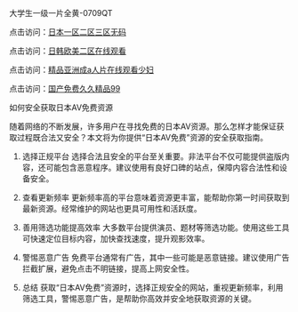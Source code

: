 大学生一级一片全黄-0709QT

点击访问：<a href="https://fdhf-454.pages.dev/">日本一区二区三区无码</a>

点击访问：<a href="https://heiliaoxqkkct.pages.dev">日韩欧美二区在线观看</a>

点击访问：<a href="https://vassv.pages.dev/">精品亚洲成a人片在线观看少妇</a>

点击访问：<a href="https://gda-c7m.pages.dev/">国产免费久久精品99</a>


如何安全获取日本AV免费资源

随着网络的不断发展，许多用户在寻找免费的日本AV资源。那么怎样才能保证获取过程既合法又安全？本文将为你提供“日本AV免费”资源的安全获取指南。

1. 选择正规平台
选择合法且安全的平台至关重要。非法平台不仅可能提供盗版内容，还可能包含恶意程序。建议使用有良好口碑的站点，保障内容合法性和设备安全。

2. 查看更新频率
更新频率高的平台意味着资源更丰富，能帮助你第一时间获取到最新资源。经常维护的网站也更具可用性和活跃度。

3. 善用筛选功能提高效率
大多数平台提供演员、题材等筛选功能。使用这些工具可快速定位目标内容，加快查找速度，提升观影效率。

4. 警惕恶意广告
免费平台通常有广告，其中一些可能是恶意链接。建议使用广告拦截扩展，避免点击不明链接，提高上网安全性。

5. 总结
获取“日本AV免费”资源时，选择正规安全的网站，重视更新频率，利用筛选工具，警惕恶意广告，是帮助你高效并安全地获取资源的关键。

<span style="display:none;">[Canonical link]( https://github.com/ad0700925/741852 ）</span>
